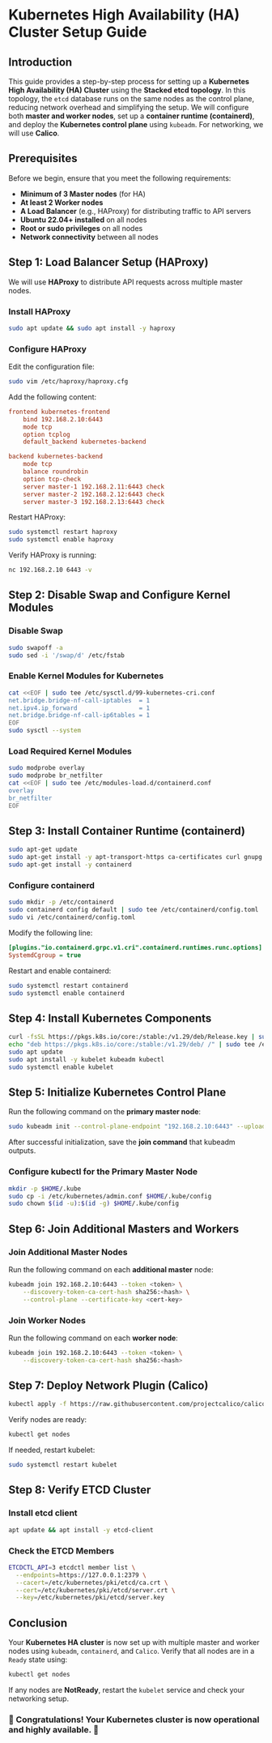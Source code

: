 # Kubernetes High Availability (HA) Cluster Setup Guide

## Introduction
This guide provides a step-by-step process for setting up a **Kubernetes High Availability (HA) Cluster** using the **Stacked etcd topology**. In this topology, the `etcd` database runs on the same nodes as the control plane, reducing network overhead and simplifying the setup. We will configure both **master and worker nodes**, set up a **container runtime (containerd)**, and deploy the **Kubernetes control plane** using `kubeadm`. For networking, we will use **Calico**.

## Prerequisites
Before we begin, ensure that you meet the following requirements:

- **Minimum of 3 Master nodes** (for HA)
- **At least 2 Worker nodes**
- **A Load Balancer** (e.g., HAProxy) for distributing traffic to API servers
- **Ubuntu 22.04+ installed** on all nodes
- **Root or sudo privileges** on all nodes
- **Network connectivity** between all nodes

## Step 1: Load Balancer Setup (HAProxy)
We will use **HAProxy** to distribute API requests across multiple master nodes.

### Install HAProxy
```sh
sudo apt update && sudo apt install -y haproxy
```

### Configure HAProxy
Edit the configuration file:
```sh
sudo vim /etc/haproxy/haproxy.cfg
```
Add the following content:
```ini
frontend kubernetes-frontend
    bind 192.168.2.10:6443
    mode tcp
    option tcplog
    default_backend kubernetes-backend

backend kubernetes-backend
    mode tcp
    balance roundrobin
    option tcp-check
    server master-1 192.168.2.11:6443 check
    server master-2 192.168.2.12:6443 check
    server master-3 192.168.2.13:6443 check
```
Restart HAProxy:
```sh
sudo systemctl restart haproxy
sudo systemctl enable haproxy
```
Verify HAProxy is running:
```sh
nc 192.168.2.10 6443 -v
```

## Step 2: Disable Swap and Configure Kernel Modules

### Disable Swap
```sh
sudo swapoff -a
sudo sed -i '/swap/d' /etc/fstab
```

### Enable Kernel Modules for Kubernetes
```sh
cat <<EOF | sudo tee /etc/sysctl.d/99-kubernetes-cri.conf
net.bridge.bridge-nf-call-iptables  = 1
net.ipv4.ip_forward                 = 1
net.bridge.bridge-nf-call-ip6tables = 1
EOF
sudo sysctl --system
```

### Load Required Kernel Modules
```sh
sudo modprobe overlay
sudo modprobe br_netfilter
cat <<EOF | sudo tee /etc/modules-load.d/containerd.conf
overlay
br_netfilter
EOF
```

## Step 3: Install Container Runtime (containerd)
```sh
sudo apt-get update
sudo apt-get install -y apt-transport-https ca-certificates curl gnupg lsb-release
sudo apt-get install -y containerd
```

### Configure containerd
```sh
sudo mkdir -p /etc/containerd
sudo containerd config default | sudo tee /etc/containerd/config.toml
sudo vi /etc/containerd/config.toml
```
Modify the following line:
```ini
[plugins."io.containerd.grpc.v1.cri".containerd.runtimes.runc.options]
SystemdCgroup = true
```
Restart and enable containerd:
```sh
sudo systemctl restart containerd
sudo systemctl enable containerd
```

## Step 4: Install Kubernetes Components
```sh
curl -fsSL https://pkgs.k8s.io/core:/stable:/v1.29/deb/Release.key | sudo tee /etc/apt/trusted.gpg.d/kubernetes.asc
echo "deb https://pkgs.k8s.io/core:/stable:/v1.29/deb/ /" | sudo tee /etc/apt/sources.list.d/kubernetes.list
sudo apt update
sudo apt install -y kubelet kubeadm kubectl
sudo systemctl enable kubelet
```

## Step 5: Initialize Kubernetes Control Plane
Run the following command on the **primary master node**:
```sh
sudo kubeadm init --control-plane-endpoint "192.168.2.10:6443" --upload-certs --pod-network-cidr=192.168.0.0/16
```
After successful initialization, save the **join command** that kubeadm outputs.

### Configure kubectl for the Primary Master Node
```sh
mkdir -p $HOME/.kube
sudo cp -i /etc/kubernetes/admin.conf $HOME/.kube/config
sudo chown $(id -u):$(id -g) $HOME/.kube/config
```

## Step 6: Join Additional Masters and Workers

### Join Additional Master Nodes
Run the following command on each **additional master** node:
```sh
kubeadm join 192.168.2.10:6443 --token <token> \
    --discovery-token-ca-cert-hash sha256:<hash> \
    --control-plane --certificate-key <cert-key>
```

### Join Worker Nodes
Run the following command on each **worker node**:
```sh
kubeadm join 192.168.2.10:6443 --token <token> \
    --discovery-token-ca-cert-hash sha256:<hash>
```

## Step 7: Deploy Network Plugin (Calico)
```sh
kubectl apply -f https://raw.githubusercontent.com/projectcalico/calico/v3.26.1/manifests/calico.yaml
```
Verify nodes are ready:
```sh
kubectl get nodes
```
If needed, restart kubelet:
```sh
sudo systemctl restart kubelet
```

## Step 8: Verify ETCD Cluster

### Install etcd client
```sh
apt update && apt install -y etcd-client
```

### Check the ETCD Members
```sh
ETCDCTL_API=3 etcdctl member list \
  --endpoints=https://127.0.0.1:2379 \
  --cacert=/etc/kubernetes/pki/etcd/ca.crt \
  --cert=/etc/kubernetes/pki/etcd/server.crt \
  --key=/etc/kubernetes/pki/etcd/server.key
```

## Conclusion
Your **Kubernetes HA cluster** is now set up with multiple master and worker nodes using `kubeadm`, `containerd`, and `Calico`. Verify that all nodes are in a `Ready` state using:
```sh
kubectl get nodes
```
If any nodes are **NotReady**, restart the `kubelet` service and check your networking setup.

### 🎉 Congratulations! Your Kubernetes cluster is now operational and highly available. 🚀

